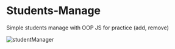 # Students-Manage
Simple students manage with OOP JS for practice (add, remove)

![studentManager](https://user-images.githubusercontent.com/64429138/125909391-9eae8c0f-957e-4164-a216-bba5c7c2e39f.jpg)

